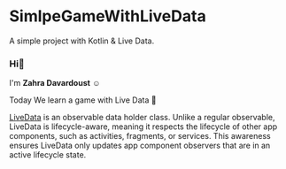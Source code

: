 # SimlpeGameWithLiveData

A simple project with Kotlin & Live Data.

### Hi👋

I'm **Zahra Davardoust** ☺️

Today We learn a game with  Live Data 🚀


[LiveData](https://developer.android.com/reference/androidx/lifecycle/LiveData) is an observable data holder class. Unlike a regular observable, LiveData is lifecycle-aware, meaning it respects the lifecycle of other app components, such as activities, fragments, or services. This awareness ensures LiveData only updates app component observers that are in an active lifecycle state.
